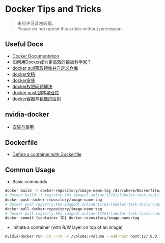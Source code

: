 # Docker Tips and Tricks

> 未经许可请勿转载。  
> Please do not reprint this article without permission.

## Useful Docs
- [Docker Documentation](https://docs.docker.com/)
- [如何用Docker成为更高效的数据科学家？](https://www.jiqizhixin.com/articles/2017-12-21-5)
- [docker pull获取镜像并自定义仓库](https://www.cnblogs.com/pzk7788/p/10180197.html)
- [docker文档](https://devdocs.io/docker~17/get-started/part2/index)
- [docker安装](https://docs.docker.com/install/linux/docker-ce/ubuntu/)
- [docker权限问题解决](https://www.cnblogs.com/informatics/p/8276172.html)
- [docker push到本地仓库](https://www.cnblogs.com/zheh/p/9168346.html)
- [docker容器与镜像的区别](https://www.cnblogs.com/bethal/p/5942369.html)

## nvidia-docker
- [安装与使用](https://github.com/NVIDIA/nvidia-docker)

## Dockerfile
- [Define a container with Dockerfile](https://docs.docker.com/get-started/part2/)

## Common Usage
- Basic commands
```bash
docker build -t docker-repository/image-name:tag /dir/where/Dockerfile/is/
# docker build -t registry.k8s.imagedt.online:15781/labeler-task-tools:cuda9 .
docker push docker-repository/image-name:tag
# docker push registry.k8s.imagedt.online:15781/labeler-task-tools:cuda9
docker pull docker-repository/image-name:tag
# docker pull registry.k8s.imagedt.online:15781/labeler-task-tools:cuda9
docker commit {container ID} docker-repository/image-name:tag
```
- Initiate a container (with R/W layer on top of an image)
```bash
nvidia-docker run -it --rm -v /volume:/volume --add-host host:127.0.0.1 docker-image:tag /bin/bash
```